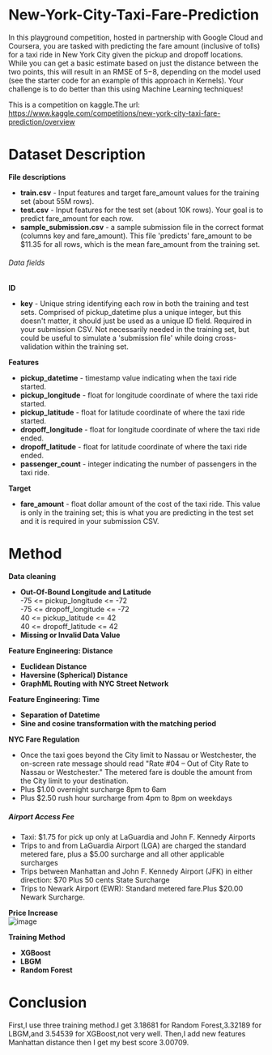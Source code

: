# New-York-City-Taxi-Fare-Prediction
In this playground competition, hosted in partnership with Google Cloud and Coursera, you are tasked with predicting the fare amount (inclusive of tolls) for a taxi ride in New York City given the pickup and dropoff locations. While you can get a basic estimate based on just the distance between the two points, this will result in an RMSE of $5-$8, depending on the model used (see the starter code for an example of this approach in Kernels). Your challenge is to do better than this using Machine Learning techniques!

This is a competition on kaggle.The url: https://www.kaggle.com/competitions/new-york-city-taxi-fare-prediction/overview

# Dataset Description
**File descriptions**
* **train.csv** - Input features and target fare_amount values for the training set (about 55M rows).  
* **test.csv**  - Input features for the test set (about 10K rows). Your goal is to predict fare_amount for each row.  
* **sample_submission.csv** - a sample submission file in the correct format (columns key and fare_amount). This file 'predicts' fare_amount to be 
                            $11.35 for all rows, which is the mean fare_amount from the training set.

###### Data fields
**ID**
* **key** - Unique string identifying each row in both the training and test sets. Comprised of pickup_datetime plus a unique integer, but this 
            doesn't matter, it should just be used as a unique ID field.
            Required in your submission CSV. Not necessarily needed in the training set, but could be useful to simulate a 'submission file'                  while doing cross-validation within the training set.

**Features**
* **pickup_datetime**   - timestamp value indicating when the taxi ride started.  
* **pickup_longitude**  - float for longitude coordinate of where the taxi ride started.  
* **pickup_latitude**   - float for latitude coordinate of where the taxi ride started.  
* **dropoff_longitude** - float for longitude coordinate of where the taxi ride ended.  
* **dropoff_latitude**  - float for latitude coordinate of where the taxi ride ended.  
* **passenger_count**   - integer indicating the number of passengers in the taxi ride.

**Target**
* **fare_amount** - float dollar amount of the cost of the taxi ride. This value is only in the training set; this is what you are predicting in                      the test set and it is required in your submission CSV.

# Method 
**Data cleaning**
* **Out-Of-Bound Longitude and Latitude**   
  -75 <= pickup_longitude <= -72  
  -75 <= dropoff_longitude <= -72  
  40 <= pickup_latitude <= 42  
  40 <= dropoff_latitude <= 42
* **Missing or Invalid Data Value**

**Feature Engineering: Distance**
* **Euclidean Distance**
* **Haversine (Spherical) Distance**
* **GraphML Routing with NYC Street Network**

**Feature Engineering: Time**
* **Separation of Datetime**
* **Sine and cosine transformation with the matching period**

**NYC Fare Regulation**
* Once the taxi goes beyond the City limit to Nassau or Westchester, the on-screen rate message should read "Rate #04 – Out of City Rate to Nassau or Westchester." The metered fare is double the amount from the City limit to your destination.
* Plus $1.00 overnight surcharge 8pm to 6am
* Plus $2.50 rush hour surcharge from 4pm to 8pm on weekdays
##### Airport Access Fee
* Taxi: $1.75 for pick up only at LaGuardia and John F. Kennedy Airports
* Trips to and from LaGuardia Airport (LGA) are charged the standard metered fare, plus a $5.00 surcharge and all other applicable surcharges
* Trips between Manhattan and John F. Kennedy Airport (JFK) in either direction: $70 Plus 50 cents State Surcharge
* Trips to Newark Airport (EWR): Standard metered fare.Plus $20.00 Newark Surcharge.

**Price Increase**  
![image](https://github.com/TONY19950506/New-York-City-Taxi-Fare-Prediction/assets/110157487/0311f44b-62b7-4364-9aab-359417638692)

**Training Method** 
* **XGBoost**
* **LBGM**
* **Random Forest**

# Conclusion
First,I use three training method.I get 3.18681 for Random Forest,3.32189 for LBGM,and 3.54539 for XGBoost,not very well.
Then,I add new features Manhattan distance then I get my best score 3.00709.






  

